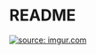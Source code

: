 # README
<a href="https://imgur.com/TqtEwja"><img src="https://i.imgur.com/TqtEwja.png" title="source: imgur.com" /></a>
